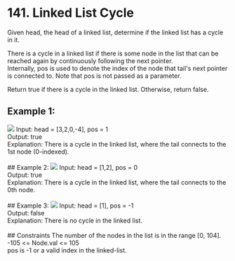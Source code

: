 # 141. Linked List Cycle
   
Given head, the head of a linked list, determine if the linked list has a cycle in it.   

There is a cycle in a linked list if there is some node in the list that can be reached again by continuously following the next pointer.    
Internally, pos is used to denote the index of the node that tail's next pointer is connected to. Note that pos is not passed as a parameter.   
   
Return true if there is a cycle in the linked list. Otherwise, return false.  
   
## Example 1:
<img src = "https://assets.leetcode.com/uploads/2018/12/07/circularlinkedlist.png" />      
Input: head = [3,2,0,-4], pos = 1  <br>
Output: true             <br>
Explanation: There is a cycle in the linked list, where the tail connects to the 1st node (0-indexed).   <br>      
      <br>
## Example 2:
<img src = "https://assets.leetcode.com/uploads/2018/12/07/circularlinkedlist_test2.png" />
Input: head = [1,2], pos = 0   <br>
Output: true   <br>
Explanation: There is a cycle in the linked list, where the tail connects to the 0th node.      <br>
   <br>
## Example 3:  
<img src = "https://assets.leetcode.com/uploads/2018/12/07/circularlinkedlist_test3.png" /> 
Input: head = [1], pos = -1    <br>
Output: false        <br>
Explanation: There is no cycle in the linked list.     <br>
     <br>
## Constraints   
The number of the nodes in the list is in the range [0, 104].       <br>
-105 <= Node.val <= 105       <br>
pos is -1 or a valid index in the linked-list.        <br>
